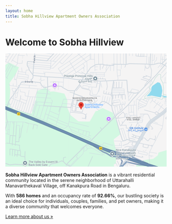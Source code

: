 ```yaml
---
layout: home
title: Sobha Hillview Apartment Owners Association
---
```


# Welcome to Sobha Hillview

![Sobha Hillview Entrance](/assets/images/sobha-hillview.png)

**Sobha Hillview Apartment Owners Association** is a vibrant residential community located in the serene neighborhood of Uttarahalli Manavarthekaval Village, off Kanakpura Road in Bengaluru.

With **586 homes** and an occupancy rate of **92.66%**, our bustling society is an ideal choice for individuals, couples, families, and pet owners, making it a diverse community that welcomes everyone.

[Learn more about us »](/about/)
